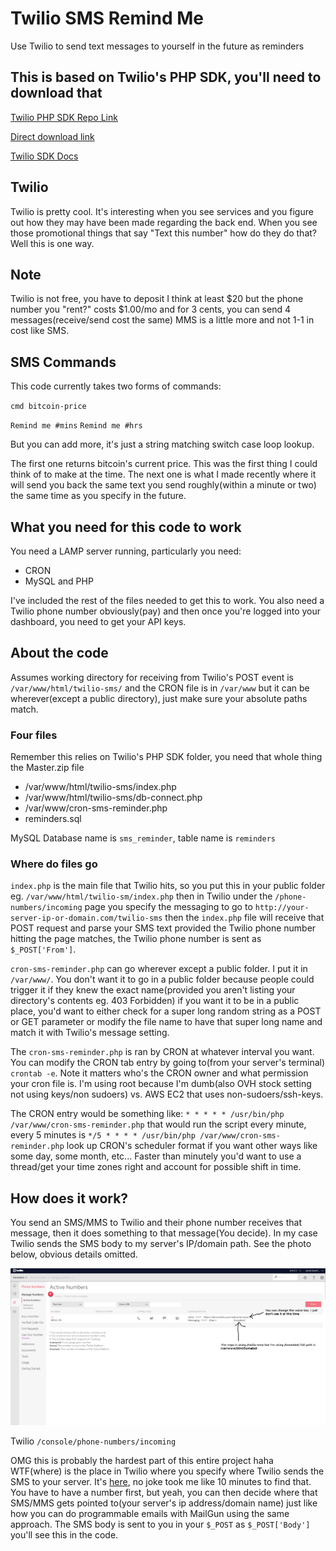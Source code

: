 # Twilio SMS Remind Me
Use Twilio to send text messages to yourself in the future as reminders


## This is based on Twilio's PHP SDK, you'll need to download that
[Twilio PHP SDK Repo Link](https://github.com/twilio/twilio-php/)

[Direct download link](https://github.com/twilio/twilio-php/archive/master.zip)

[Twilio SDK Docs](https://www.twilio.com/docs/libraries/php)

## Twilio
Twilio is pretty cool. It's interesting when you see services and you figure out how they may have been made regarding the back end. When you see those promotional things that say "Text this number" how do they do that? Well this is one way.

## Note
Twilio is not free, you have to deposit I think at least $20 but the phone number you "rent?" costs $1.00/mo and for 3 cents, you can send 4 messages(receive/send cost the same) MMS is a little more and not 1-1 in cost like SMS.

## SMS Commands
This code currently takes two forms of commands:

`cmd bitcoin-price`

`Remind me #mins`
`Remind me #hrs`

But you can add more, it's just a string matching switch case loop lookup.

The first one returns bitcoin's current price. This was the first thing I could think of to make at the time. The next one is what I made recently where it will send you back the same text you send roughly(within a minute or two) the same time as you specify in the future.

## What you need for this code to work
You need a LAMP server running, particularly you need:
* CRON
* MySQL and PHP

I've included the rest of the files needed to get this to work. You also need a Twilio phone number obviously(pay) and then once you're logged into your dashboard, you need to get your API keys.

## About the code
Assumes working directory for receiving from Twilio's POST event is `/var/www/html/twilio-sms/` and the CRON file is in `/var/www` but it can be wherever(except a public directory), just make sure your absolute paths match.

### Four files
Remember this relies on Twilio's PHP SDK folder, you need that whole thing the Master.zip file
* /var/www/html/twilio-sms/index.php
* /var/www/html/twilio-sms/db-connect.php
* /var/www/cron-sms-reminder.php
* reminders.sql

MySQL Database name is `sms_reminder`, table name is `reminders`

### Where do files go
`index.php` is the main file that Twilio hits, so you put this in your public folder eg. `/var/www/html/twilio-sm/index.php` then in Twilio under the `/phone-numbers/incoming` page you specify the messaging to go to `http://your-server-ip-or-domain.com/twilio-sms` then the `index.php` file will receive that POST request and parse your SMS text provided the Twilio phone number hitting the page matches, the Twilio phone number is sent as `$_POST['From']`.

`cron-sms-reminder.php` can go wherever except a public folder. I put it in `/var/www/`. You don't want it to go in a public folder because people could trigger it if they knew the exact name(provided you aren't listing your directory's contents eg. 403 Forbidden) if you want it to be in a public place, you'd want to either check for a super long random string as a POST or GET parameter or modify the file name to have that super long name and match it with Twilio's message setting.

The `cron-sms-reminder.php` is ran by CRON at whatever interval you want. You can modify the CRON tab entry by going to(from your server's terminal) `crontab -e`. Note it matters who's the CRON owner and what permission your cron file is. I'm using root because I'm dumb(also OVH stock setting not using keys/non sudoers) vs. AWS EC2 that uses non-sudoers/ssh-keys.

The CRON entry would be something like: `* * * * * /usr/bin/php /var/www/cron-sms-reminder.php` that would run the script every minute, every 5 minutes is `*/5 * * * * /usr/bin/php /var/www/cron-sms-reminder.php` look up CRON's scheduler format if you want other ways like some day, some month, etc... Faster than minutely you'd want to use a thread/get your time zones right and account for possible shift in time.

## How does it work?
You send an SMS/MMS to Twilio and their phone number receives that message, then it does something to that message(You decide). In my case Twilio sends the SMS body to my server's IP/domain path. See the photo below, obvious details omitted.

![Twilio console](https://raw.githubusercontent.com/jdc-cunningham/Twilio-SMS-Remind-Me/master/twilio-edited.png)

Twilio `/console/phone-numbers/incoming`

OMG this is probably the hardest part of this entire project haha WTF(where) is the place in Twilio where you specify where Twilio sends the SMS to your server. It's [here](https://www.twilio.com/console/phone-numbers/incoming), no joke took me like 10 minutes to find that. You have to have a number first, but yeah, you can then decide where that SMS/MMS gets pointed to(your server's ip address/domain name) just like how you can do programmable emails with MailGun using the same approach. The SMS body is sent to you in your `$_POST` as `$_POST['Body']` you'll see this in the code.
